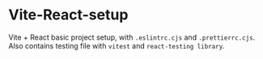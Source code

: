 # Vite-React-setup

Vite + React basic project setup, with ```.eslintrc.cjs``` and ```.prettierrc.cjs```. Also contains testing file with ```vitest``` and ```react-testing library```.
